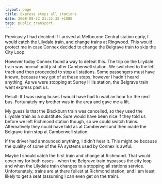 ```yaml
---
layout: page
title: Express stops all stations
date: 2008-08-22 23:35:32 +1000
tags: public_transport
---
```


Previously I had decided if I arrived at Melbourne Central station
early, I would catch the Lilydale train, and change trains at Ringwood.
This would protect me in case Connex decided to change the
Belgrave train to skip the City Loop.

However today Connex found a way to defeat this. The trip on the
Lilydale train was normal until just after  Camberwell station. We
switched to the left track and then proceeded to stop all stations. Some
passengers must have known, because they got of at these stops, however
I hadn't heard anything. As we were stopping at Surrey Hills station,
the Belgrave train went express past us.

Result: If I was using buses I would have had to wait an hour for the
next bus. Fortunately my brother was in the area and gave me a lift.

My guess is that the Blackburn train was cancelled, so they used the
Lilydale train as a substitute. Sure would have been nice if they told
us before we left Richmond station though, so we could switch trains.
Alternatively they could have told as at Camberwell and then made the
Belgrave train stop at Camberwell station.

If the driver had announced anything, I didn't hear it. This might be because
the quality of some of the PA systems used by Connex is awful.

Maybe I should catch the first train and change at Richmond. That would cover
my for both cases - when the Belgrave train bypasses the city loop and when
the Lilydale train changes to a stopping all stations service. Unfortunately,
trains are at there fullest at Richmond station, and I am least likely to get
a seat (assuming I can even get on the train).
